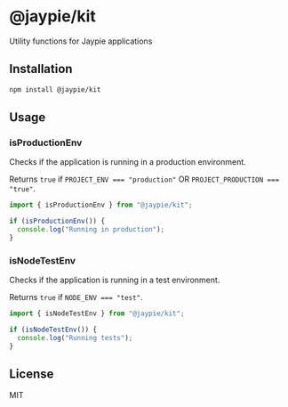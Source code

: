 # @jaypie/kit

Utility functions for Jaypie applications

## Installation

```bash
npm install @jaypie/kit
```

## Usage

### isProductionEnv

Checks if the application is running in a production environment.

Returns `true` if `PROJECT_ENV === "production"` OR `PROJECT_PRODUCTION === "true"`.

```typescript
import { isProductionEnv } from "@jaypie/kit";

if (isProductionEnv()) {
  console.log("Running in production");
}
```

### isNodeTestEnv

Checks if the application is running in a test environment.

Returns `true` if `NODE_ENV === "test"`.

```typescript
import { isNodeTestEnv } from "@jaypie/kit";

if (isNodeTestEnv()) {
  console.log("Running tests");
}
```

## License

MIT
